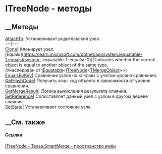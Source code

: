 # ITreeNode<TMergeObject> \- методы
##  __Методы
[AttachTo](M_Tessa_SmartMerge_ITreeNode_1_AttachTo.htm)|  Устанавливает
родительский узел.  
---|---  
[Clone](M_Tessa_SmartMerge_ITreeNode_1_Clone.htm)|  Клонирует узел.  
[Equals](https://learn.microsoft.com/dotnet/api/system.iequatable-1.equals#system-
iequatable-1-equals\(-0\))| Indicates whether the current object is equal to
another object of the same type.  
(Унаследован от
[IEquatable](https://learn.microsoft.com/dotnet/api/system.iequatable-1)<[ITreeNode](T_Tessa_SmartMerge_ITreeNode_1.htm)<[TMergeObject](T_Tessa_SmartMerge_ITreeNode_1.htm)>>)  
[EqualsByKey](M_Tessa_SmartMerge_ITreeNode_1_EqualsByKey.htm)|  Сравнение
узлов по ключам с учетом уровня сравнения.  
[GetHashCode](M_Tessa_SmartMerge_ITreeNode_1_GetHashCode.htm)|  Получить хэш-
код объекта в зависимости от уровня сравнения.  
[GetMergeResult](M_Tessa_SmartMerge_ITreeNode_1_GetMergeResult.htm)|  Логика
вычисления результата слияния.  
[SetReference](M_Tessa_SmartMerge_ITreeNode_1_SetReference.htm)|  Сопоставляет
данный узел с узлом в другом дереве слияния.  
[SetState](M_Tessa_SmartMerge_ITreeNode_1_SetState.htm)|  Устанавливает
состояние узла.  
## __См. также
#### Ссылки
[ITreeNode<TMergeObject> \- ](T_Tessa_SmartMerge_ITreeNode_1.htm)
[Tessa.SmartMerge - пространство имён](N_Tessa_SmartMerge.htm)
